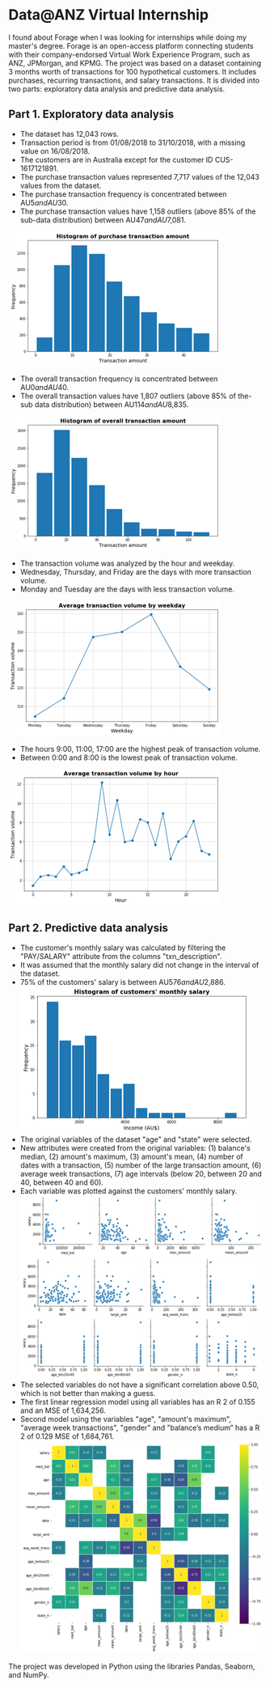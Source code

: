 # Data@ANZ Virtual Internship

I found about Forage when I was looking for internships while doing my master's degree. Forage is an open-access platform connecting students with their company-endorsed Virtual Work Experience Program, such as ANZ, JPMorgan, and KPMG. The project was based on a dataset containing 3 months worth of transactions for 100 hypothetical customers. It includes purchases, recurring transactions, and salary transactions. It is divided into two parts: exploratory data analysis and predictive data analysis. 

## Part 1. Exploratory data analysis
* The dataset has 12,043 rows.
* Transaction period is from 01/08/2018 to 31/10/2018, with a missing value on 16/08/2018.
* The customers are in Australia except for the customer ID CUS-1617121891.
* The purchase transaction values represented 7,717 values of the 12,043 values from the dataset.
* The purchase transaction frequency is concentrated between AU$5 and AU$30.
* The purchase transaction values have 1,158 outliers (above 85% of the sub-data distribution) between AU$47 and AU$7,081.

![](https://github.com/julio-pimentel/ANZ_Forage_Program/blob/main/Plots/histogram%20purchase%20transaction.png)
* The overall transaction frequency is concentrated between AU$0 and AU$40.
* The overall transaction values have 1,807 outliers (above 85% of the-sub data distribution) between AU$114 and AU$8,835.

![](https://github.com/julio-pimentel/ANZ_Forage_Program/blob/main/Plots/histogram%20overall%20transaction.png)
* The transaction volume was analyzed by the hour and weekday.
* Wednesday, Thursday, and Friday are the days with more transaction volume.
* Monday and Tuesday are the days with less transaction volume.

![](https://github.com/julio-pimentel/ANZ_Forage_Program/blob/main/Plots/average%20transaction%20by%20weekday.png)
* The hours 9:00, 11:00, 17:00 are the highest peak of transaction volume.
* Between 0:00 and 8:00 is the lowest peak of transaction volume.

![](https://github.com/julio-pimentel/ANZ_Forage_Program/blob/main/Plots/average%20transaction%20by%20hour.png)

## Part 2. Predictive data analysis
* The customer's monthly salary was calculated by filtering the "PAY/SALARY" attribute from the columns "txn_description".
* It was assumed that the monthly salary did not change in the interval of the dataset.
* 75% of the customers' salary is between AU$576 and AU$2,886.
![](https://github.com/julio-pimentel/ANZ_Forage_Program/blob/main/Plots/histogram%20customer%20salary.png)
* The original variables of the dataset "age" and "state" were selected.
* New attributes were created from the original variables: (1) balance's median, (2) amount's maximum, (3) amount's mean, (4) number of dates with a transaction, (5) number of
the large transaction amount, (6) average week transactions, (7) age intervals (below 20, between 20 and 40, between
40 and 60).
* Each variable was plotted against the customers' monthly salary.
![](https://github.com/julio-pimentel/ANZ_Forage_Program/blob/main/Plots/salary%20vs%20other%20variables.png)
* The selected variables do not have a significant correlation above 0.50, which is not better than making a guess.
* The first linear regression model using all variables has an R 2 of 0.155 and an MSE of 1,634,256.
* Second model using the variables "age", "amount's maximum", "average week transactions", "gender" and "balance’s medium” has a R 2 of 0.129 MSE of 1,684,761.
![](https://github.com/julio-pimentel/ANZ_Forage_Program/blob/main/Plots/correlation.png)

The project was developed in Python using the libraries Pandas, Seaborn, and NumPy. 
